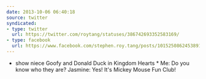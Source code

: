 ```yaml
---
date: 2013-10-06 06:40:18
source: twitter
syndicated:
- type: twitter
  url: https://twitter.com/roytang/statuses/386742693352583169/
- type: facebook
  url: https://www.facebook.com/stephen.roy.tang/posts/10152508624538912
---
```


* show niece Goofy and Donald Duck in Kingdom Hearts *
Me: Do you know who they are?
Jasmine: Yes! It's Mickey Mouse Fun Club!